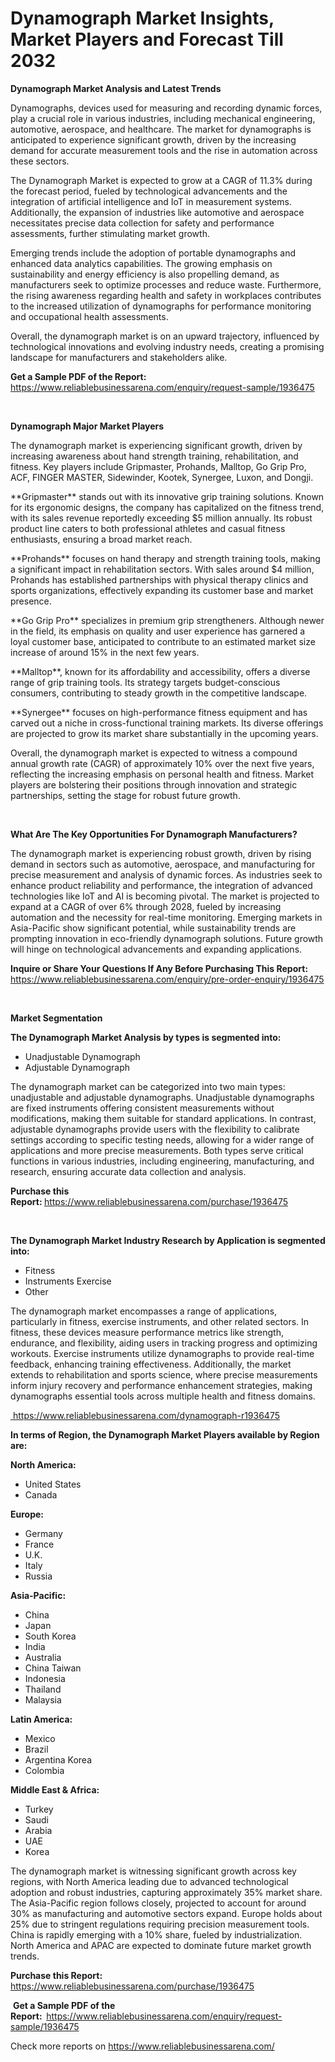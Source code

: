 <p><h1>Dynamograph Market Insights, Market Players and Forecast Till 2032</h1></p><p><strong>Dynamograph Market Analysis and Latest Trends</strong></p>
<p><p>Dynamographs, devices used for measuring and recording dynamic forces, play a crucial role in various industries, including mechanical engineering, automotive, aerospace, and healthcare. The market for dynamographs is anticipated to experience significant growth, driven by the increasing demand for accurate measurement tools and the rise in automation across these sectors.</p><p>The Dynamograph Market is expected to grow at a CAGR of 11.3% during the forecast period, fueled by technological advancements and the integration of artificial intelligence and IoT in measurement systems. Additionally, the expansion of industries like automotive and aerospace necessitates precise data collection for safety and performance assessments, further stimulating market growth.</p><p>Emerging trends include the adoption of portable dynamographs and enhanced data analytics capabilities. The growing emphasis on sustainability and energy efficiency is also propelling demand, as manufacturers seek to optimize processes and reduce waste. Furthermore, the rising awareness regarding health and safety in workplaces contributes to the increased utilization of dynamographs for performance monitoring and occupational health assessments.</p><p>Overall, the dynamograph market is on an upward trajectory, influenced by technological innovations and evolving industry needs, creating a promising landscape for manufacturers and stakeholders alike.</p></p>
<p><strong>Get a Sample PDF of the Report:&nbsp;</strong> <a href="https://www.reliablebusinessarena.com/enquiry/request-sample/1936475?utm_campaign=1891&utm_medium=2&utm_source=Github&utm_content=ia&utm_term=17022025&utm_id=dynamograph">https://www.reliablebusinessarena.com/enquiry/request-sample/1936475</a></p>
<p>&nbsp;</p>
<p><strong>Dynamograph Major Market Players</strong></p>
<p><p>The dynamograph market is experiencing significant growth, driven by increasing awareness about hand strength training, rehabilitation, and fitness. Key players include Gripmaster, Prohands, Malltop, Go Grip Pro, ACF, FINGER MASTER, Sidewinder, Kootek, Synergee, Luxon, and Dongji.</p><p>**Gripmaster** stands out with its innovative grip training solutions. Known for its ergonomic designs, the company has capitalized on the fitness trend, with its sales revenue reportedly exceeding $5 million annually. Its robust product line caters to both professional athletes and casual fitness enthusiasts, ensuring a broad market reach.</p><p>**Prohands** focuses on hand therapy and strength training tools, making a significant impact in rehabilitation sectors. With sales around $4 million, Prohands has established partnerships with physical therapy clinics and sports organizations, effectively expanding its customer base and market presence.</p><p>**Go Grip Pro** specializes in premium grip strengtheners. Although newer in the field, its emphasis on quality and user experience has garnered a loyal customer base, anticipated to contribute to an estimated market size increase of around 15% in the next few years.</p><p>**Malltop**, known for its affordability and accessibility, offers a diverse range of grip training tools. Its strategy targets budget-conscious consumers, contributing to steady growth in the competitive landscape. </p><p>**Synergee** focuses on high-performance fitness equipment and has carved out a niche in cross-functional training markets. Its diverse offerings are projected to grow its market share substantially in the upcoming years.</p><p>Overall, the dynamograph market is expected to witness a compound annual growth rate (CAGR) of approximately 10% over the next five years, reflecting the increasing emphasis on personal health and fitness. Market players are bolstering their positions through innovation and strategic partnerships, setting the stage for robust future growth.</p></p>
<p>&nbsp;</p>
<p><strong>What Are The Key Opportunities For Dynamograph Manufacturers?</strong></p>
<p><p>The dynamograph market is experiencing robust growth, driven by rising demand in sectors such as automotive, aerospace, and manufacturing for precise measurement and analysis of dynamic forces. As industries seek to enhance product reliability and performance, the integration of advanced technologies like IoT and AI is becoming pivotal. The market is projected to expand at a CAGR of over 6% through 2028, fueled by increasing automation and the necessity for real-time monitoring. Emerging markets in Asia-Pacific show significant potential, while sustainability trends are prompting innovation in eco-friendly dynamograph solutions. Future growth will hinge on technological advancements and expanding applications.</p></p>
<p><strong>Inquire or Share Your Questions If Any Before Purchasing This Report:</strong> <a href="https://www.reliablebusinessarena.com/enquiry/pre-order-enquiry/1936475?utm_campaign=1891&utm_medium=2&utm_source=Github&utm_content=ia&utm_term=17022025&utm_id=dynamograph">https://www.reliablebusinessarena.com/enquiry/pre-order-enquiry/1936475</a></p>
<p>&nbsp;</p>
<p><strong>Market Segmentation</strong></p>
<p><strong>The Dynamograph Market Analysis by types is segmented into:</strong></p>
<p><ul><li>Unadjustable Dynamograph</li><li>Adjustable Dynamograph</li></ul></p>
<p><p>The dynamograph market can be categorized into two main types: unadjustable and adjustable dynamographs. Unadjustable dynamographs are fixed instruments offering consistent measurements without modifications, making them suitable for standard applications. In contrast, adjustable dynamographs provide users with the flexibility to calibrate settings according to specific testing needs, allowing for a wider range of applications and more precise measurements. Both types serve critical functions in various industries, including engineering, manufacturing, and research, ensuring accurate data collection and analysis.</p></p>
<p><strong>Purchase this Report:&nbsp;</strong><a href="https://www.reliablebusinessarena.com/purchase/1936475?utm_campaign=1891&utm_medium=2&utm_source=Github&utm_content=ia&utm_term=17022025&utm_id=dynamograph">https://www.reliablebusinessarena.com/purchase/1936475</a></p>
<p>&nbsp;</p>
<p><strong>The Dynamograph Market Industry Research by Application is segmented into:</strong></p>
<p><ul><li>Fitness</li><li>Instruments Exercise</li><li>Other</li></ul></p>
<p><p>The dynamograph market encompasses a range of applications, particularly in fitness, exercise instruments, and other related sectors. In fitness, these devices measure performance metrics like strength, endurance, and flexibility, aiding users in tracking progress and optimizing workouts. Exercise instruments utilize dynamographs to provide real-time feedback, enhancing training effectiveness. Additionally, the market extends to rehabilitation and sports science, where precise measurements inform injury recovery and performance enhancement strategies, making dynamographs essential tools across multiple health and fitness domains.</p></p>
<p><a href="https://www.reliablebusinessarena.com/dynamograph-r1936475?utm_campaign=1891&utm_medium=2&utm_source=Github&utm_content=ia&utm_term=17022025&utm_id=dynamograph">&nbsp;https://www.reliablebusinessarena.com/dynamograph-r1936475</a></p>
<p><strong>In terms of Region, the Dynamograph Market Players available by Region are:</strong></p>
<p>
    <p> <strong> North America: </strong>
        <ul>
            <li>United States</li>
            <li>Canada</li>
        </ul>
        </p> 
    <p> <strong> Europe: </strong>
        <ul>
            <li>Germany</li>
            <li>France</li>
            <li>U.K.</li>
            <li>Italy</li>
            <li>Russia</li>
        </ul>
        </p> 
    <p> <strong> Asia-Pacific: </strong>
        <ul>
            <li>China</li>
            <li>Japan</li>
            <li>South Korea</li>
            <li>India</li>
            <li>Australia</li>
            <li>China Taiwan</li>
            <li>Indonesia</li>
            <li>Thailand</li>
            <li>Malaysia</li>
        </ul>
        </p> 
    <p> <strong> Latin America: </strong>
        <ul>
            <li>Mexico</li>
            <li>Brazil</li>
            <li>Argentina Korea</li>
            <li>Colombia</li>
        </ul>
        </p> 
    <p> <strong> Middle East & Africa: </strong>
        <ul>
            <li>Turkey</li>
            <li>Saudi</li>
            <li>Arabia</li>
            <li>UAE</li>
            <li>Korea</li>
        </ul>
    </p>
    </p>
<p><p>The dynamograph market is witnessing significant growth across key regions, with North America leading due to advanced technological adoption and robust industries, capturing approximately 35% market share. The Asia-Pacific region follows closely, projected to account for around 30% as manufacturing and automotive sectors expand. Europe holds about 25% due to stringent regulations requiring precision measurement tools. China is rapidly emerging with a 10% share, fueled by industrialization. North America and APAC are expected to dominate future market growth trends.</p></p>
<p><strong>Purchase this Report: </strong><a href="https://www.reliablebusinessarena.com/purchase/1936475?utm_campaign=1891&utm_medium=2&utm_source=Github&utm_content=ia&utm_term=17022025&utm_id=dynamograph">https://www.reliablebusinessarena.com/purchase/1936475</a></p>
<p>&nbsp;<strong>Get a Sample PDF of the Report:&nbsp;&nbsp;</strong><a href="https://www.reliablebusinessarena.com/enquiry/request-sample/1936475?utm_campaign=1891&utm_medium=2&utm_source=Github&utm_content=ia&utm_term=17022025&utm_id=dynamograph">https://www.reliablebusinessarena.com/enquiry/request-sample/1936475</a></p>
<p><strong></strong></p>
<p>Check more reports on <a href="https://www.reliablebusinessarena.com/?utm_campaign=1891&utm_medium=2&utm_source=Github&utm_content=ia&utm_term=17022025&utm_id=dynamograph">https://www.reliablebusinessarena.com/</a></p>